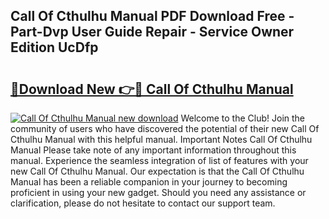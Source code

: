 ## Call Of Cthulhu Manual PDF Download Free - Part-Dvp User Guide Repair - Service Owner Edition UcDfp

# <h2><a href="http://bc36424.oget.top/?id=Call+Of+Cthulhu+Manual">🔗Download New 👉🔴 Call Of Cthulhu Manual</a></h2>

[![Call Of Cthulhu Manual new download](https://i.imgur.com/5g1atiW.png)](http://bc36424.oget.top/?id=Call+Of+Cthulhu+Manual)
Welcome to the Club! Join the community of users who have discovered the potential of their new Call Of Cthulhu Manual with this helpful manual. Important Notes Call Of Cthulhu Manual Please take note of any important information throughout this manual. Experience the seamless integration of list of features with your new Call Of Cthulhu Manual. Our expectation is that the Call Of Cthulhu Manual has been a reliable companion in your journey to becoming proficient in using your new gadget. Should you need any assistance or clarification, please do not hesitate to contact our support team.
